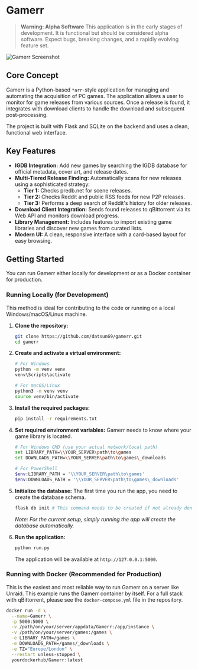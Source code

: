 # Gamerr

> **Warning: Alpha Software**
> This application is in the early stages of development. It is functional but should be considered alpha software. Expect bugs, breaking changes, and a rapidly evolving feature set.

<!-- Add a screenshot of the main library page here -->
![Gamerr Screenshot](https://via.placeholder.com/800x400.png?text=Gamerr+Screenshot+Goes+Here)

## Core Concept

Gamerr is a Python-based `*arr`-style application for managing and automating the acquisition of PC games. The application allows a user to monitor for game releases from various sources. Once a release is found, it integrates with download clients to handle the download and subsequent post-processing.

The project is built with Flask and SQLite on the backend and uses a clean, functional web interface.

## Key Features

*   **IGDB Integration:** Add new games by searching the IGDB database for official metadata, cover art, and release dates.
*   **Multi-Tiered Release Finding:** Automatically scans for new releases using a sophisticated strategy:
    *   **Tier 1:** Checks predb.net for scene releases.
    *   **Tier 2:** Checks Reddit and public RSS feeds for new P2P releases.
    *   **Tier 3:** Performs a deep search of Reddit's history for older releases.
*   **Download Client Integration:** Sends found releases to qBittorrent via its Web API and monitors download progress.
*   **Library Management:** Includes features to import existing game libraries and discover new games from curated lists.
*   **Modern UI:** A clean, responsive interface with a card-based layout for easy browsing.

## Getting Started

You can run Gamerr either locally for development or as a Docker container for production.

### Running Locally (for Development)

This method is ideal for contributing to the code or running on a local Windows/macOS/Linux machine.

1.  **Clone the repository:**
    ```bash
    git clone https://github.com/datsun69/gamerr.git
    cd gamerr
    ```

2.  **Create and activate a virtual environment:**
    ```bash
    # For Windows
    python -m venv venv
    venv\Scripts\activate

    # For macOS/Linux
    python3 -m venv venv
    source venv/bin/activate
    ```

3.  **Install the required packages:**
    ```bash
    pip install -r requirements.txt
    ```

4.  **Set required environment variables:**
    Gamerr needs to know where your game library is located.
    ```bash
    # For Windows CMD (use your actual network/local path)
    set LIBRARY_PATH=\\YOUR_SERVER\path\to\games
    set DOWNLOADS_PATH=\\YOUR_SERVER\path\to\games\_downloads

    # For PowerShell
    $env:LIBRARY_PATH = '\\YOUR_SERVER\path\to\games'
    $env:DOWNLOADS_PATH = '\\YOUR_SERVER\path\to\games\_downloads'
    ```

5.  **Initialize the database:**
    The first time you run the app, you need to create the database schema.
    ```bash
    flask db init # This command needs to be created if not already done. A simpler way is to just run the app and let SQLAlchemy create it.
    ```
    *Note: For the current setup, simply running the app will create the database automatically.*

6.  **Run the application:**
    ```bash
    python run.py
    ```
    The application will be available at `http://127.0.0.1:5000`.

### Running with Docker (Recommended for Production)

This is the easiest and most reliable way to run Gamerr on a server like Unraid. This example runs the Gamerr container by itself. For a full stack with qBittorrent, please see the `docker-compose.yml` file in the repository.

```bash
docker run -d \
  --name=Gamerr \
  -p 5000:5000 \
  -v /path/on/your/server/appdata/Gamerr:/app/instance \
  -v /path/on/your/server/games:/games \
  -e LIBRARY_PATH=/games \
  -e DOWNLOADS_PATH=/games/_downloads \
  -e TZ="Europe/London" \
  --restart unless-stopped \
  yourdockerhub/Gamerr:latest